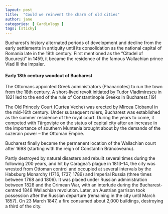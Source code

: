 ```yaml
---
layout: post
title:  "Could we reinvent the charm of old cities"
author: jane
categories: [ Cardiology ]
tags: [sticky]
---
```


Bucharest’s history alternated periods of development and decline from the early settlements in antiquity until its consolidation as the national capital of Romania late in the 19th century. First mentioned as the “Citadel of București” in 1459, it became the residence of the famous Wallachian prince Vlad III the Impaler.

#### Early 18th century woodcut of Bucharest

The Ottomans appointed Greek administrators (Phanariotes) to run the town from the 18th century. A short-lived revolt initiated by Tudor Vladimirescu in 1821 led to the end of the rule of Constantinople Greeks in Bucharest.[19]

The Old Princely Court (Curtea Veche) was erected by Mircea Ciobanul in the mid-16th century. Under subsequent rulers, Bucharest was established as the summer residence of the royal court. During the years to come, it competed with Târgoviște on the status of capital city after an increase in the importance of southern Muntenia brought about by the demands of the suzerain power – the Ottoman Empire.

Bucharest finally became the permanent location of the Wallachian court after 1698 (starting with the reign of Constantin Brâncoveanu).

Partly destroyed by natural disasters and rebuilt several times during the following 200 years, and hit by Caragea’s plague in 1813–14, the city was wrested from Ottoman control and occupied at several intervals by the Habsburg Monarchy (1716, 1737, 1789) and Imperial Russia (three times between 1768 and 1806). It was placed under Russian administration between 1828 and the Crimean War, with an interlude during the Bucharest-centred 1848 Wallachian revolution. Later, an Austrian garrison took possession after the Russian departure (remaining in the city until March 1857). On 23 March 1847, a fire consumed about 2,000 buildings, destroying a third of the city.